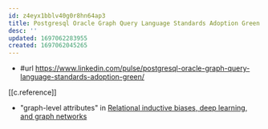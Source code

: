 ```yaml
---
id: z4eyx1bblv40g0r8hn64ap3
title: Postgresql Oracle Graph Query Language Standards Adoption Green
desc: ''
updated: 1697062283955
created: 1697062045265
---
```


- #url https://www.linkedin.com/pulse/postgresql-oracle-graph-query-language-standards-adoption-green/

[[c.reference]]

- "graph-level attributes" in [Relational inductive biases, deep learning, and graph networks](https://arxiv.org/abs/1806.01261)